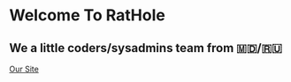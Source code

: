 # Welcome To RatHole
## We a little coders/sysadmins team from 🇲🇩/:ru:
<a href="https://rathole.ru/" target="_blank">Our Site</a>
